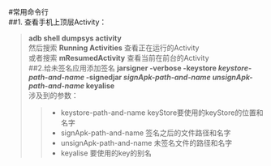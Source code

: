 #常用命令行  
##1. 查看手机上顶层Activity：
>**adb shell dumpsys activity**   
然后搜索 **Running Activities** 查看正在运行的Activity  
或者搜索 **mResumedActivity** 查看当前在前台的Activity  
##2.给未签名应用添加签名
>**jarsigner -verbose -keystore *keystore-path-and-name* -signedjar *signApk-path-and-name* *unsignApk-path-and-name* keyalise**  
>涉及到的参数：  
>> - keystore-path-and-name keyStore要使用的keyStore的位置和名字
>> - signApk-path-and-name 签名之后的文件路径和名字
>> - unsignApk-path-and-name 未签名文件的路径和名字
>> - keyalise 要使用的key的别名